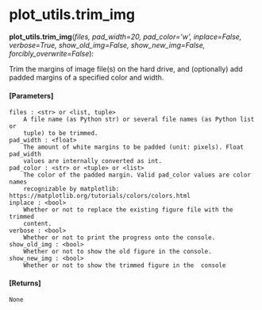 # plot_utils.trim_img

**plot_utils.trim_img**(*files, pad_width=20, pad_color='w', inplace=False, verbose=True, show_old_img=False, show_new_img=False, forcibly_overwrite=False*):

Trim the margins of image file(s) on the hard drive, and (optionally) add padded margins of a specified color and width.

#### [Parameters]
    
    files : <str> or <list, tuple>
        A file name (as Python str) or several file names (as Python list or
        tuple) to be trimmed.
    pad_width : <float>
        The amount of white margins to be padded (unit: pixels). Float pad_width
        values are internally converted as int.
    pad_color : <str> or <tuple> or <list>
        The color of the padded margin. Valid pad_color values are color names
        recognizable by matplotlib: https://matplotlib.org/tutorials/colors/colors.html
    inplace : <bool>
        Whether or not to replace the existing figure file with the trimmed
        content.
    verbose : <bool>
        Whether or not to print the progress onto the console.
    show_old_img : <bool>
        Whether or not to show the old figure in the console.
    show_new_img : <bool>
        Whether or not to show the trimmed figure in the  console

#### [Returns]
    
    None